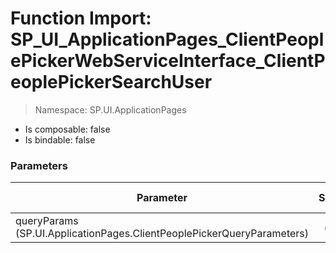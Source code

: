 # Function Import: SP_UI_ApplicationPages_ClientPeoplePickerWebServiceInterface_ClientPeoplePickerSearchUser

> Namespace: SP.UI.ApplicationPages

- Is composable: false
- Is bindable: false

### Parameters

Parameter | SPO | SP 2019 | SP 2016 | SP 2013
----------|:---:|:-------:|:-------:|:-------:
queryParams (SP.UI.ApplicationPages.ClientPeoplePickerQueryParameters) | ✅ | ✅ | ✅ | ✅